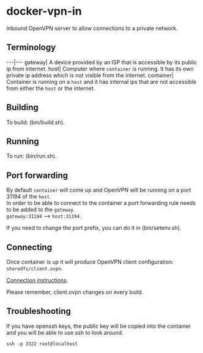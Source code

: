 # docker-vpn-in

Inbound OpenVPN server to allow connections to a private network.

## Terminology
---|---
gateway| A device provided by an ISP that is accessible by its public ip from internet.
host| Computer where `container` is running. It has its own private ip address which is not visible from the internet.
container| Container is running on a `host` and it has internal ips that are not accessible from either the `host` or the internet. 

## Building

To build: (bin/build.sh).

## Running

To run: (bin/run.sh).

## Port forwarding
By default `container` will come up and OpenVPN will be running on a port 31194 of the `host`.  
In order to be able to connect to the container a port forwarding rule needs to be added to the `gateway`.  
`gateway:31194` --> `host:31194`.

If you need to change the port prefix, you can do it in (bin/setenv.sh).


## Connecting

Once container is up it will produce OpenVPN client configuration: `sharedfs/client.ovpn`.  

[Connection instructions](https://openvpn.net/vpn-server-resources/#documentation-subtab-connecting).

Please remember, client.ovpn changes on every build. 

## Troubleshooting

If you have openssh keys, the public key will be copied into the container and you will be able to use ssh to look around.
```
ssh -p 3322 root@localhost
```

